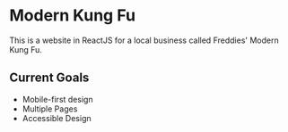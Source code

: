 # Modern Kung Fu

This is a website in ReactJS for a local business called Freddies' Modern Kung Fu.

## Current Goals
- Mobile-first design
- Multiple Pages
- Accessible Design
